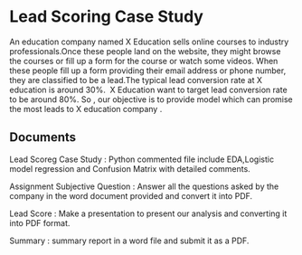 
# Lead Scoring Case Study


An education company named X Education sells online courses to industry professionals.Once these people land on the website, they might browse the courses or fill up a form for the course or watch some videos. When these people fill up a form providing their email address or phone number, they are classified to be a lead.The typical lead conversion rate at X education is around 30%. 
X Education want to target lead conversion rate to be around 80%.
So , our objective is to provide model which can promise the most leads to X education company .

## Documents

Lead Scoreg Case Study : Python commented file include EDA,Logistic model regression and Confusion Matrix with  detailed comments.

Assignment Subjective Question : Answer all the questions asked by the company in the word document provided and convert it into PDF.

Lead Score :  Make a presentation to present our analysis and converting it into PDF format.

Summary : summary report in a word file and submit it as a PDF.

